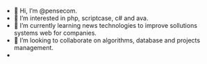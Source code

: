 - 👋 Hi, I’m @pensecom.
- 👀 I’m interested in php, scriptcase, c# and ava.
- 🌱 I’m currently learning news technologies to improve sollutions systems web for companies.
- 💞️ I’m looking to collaborate on algorithms, database and projects management.
- 

<!---
pensecom/pensecom is a ✨ special ✨ repository because its `README.md` (this file) appears on your GitHub profile.
You can click the Preview link to take a look at your changes.
--->
